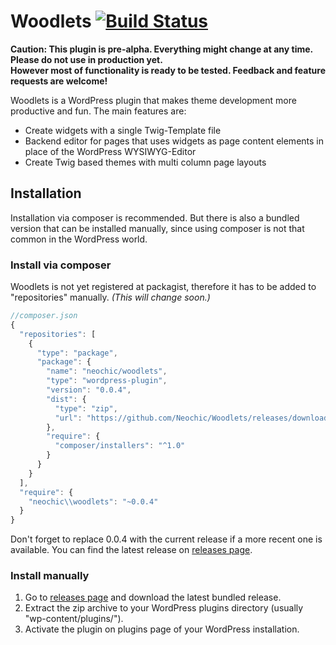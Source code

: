 # Woodlets [![Build Status](https://travis-ci.org/Neochic/Woodlets.svg)](https://travis-ci.org/Neochic/Woodlets)
**Caution: This plugin is pre-alpha. Everything might change at any time. Please do not use in production yet.  
However most of functionality is ready to be tested. Feedback and feature requests are welcome!**

Woodlets is a WordPress plugin that makes theme development more productive and fun. The main features are:
* Create widgets with a single Twig-Template file
* Backend editor for pages that uses widgets as page content elements in place of the WordPress WYSIWYG-Editor
* Create Twig based themes with multi column page layouts

## Installation
Installation via composer is recommended. But there is also a bundled version that can be installed manually, since using composer is not that common in the WordPress world.
### Install via composer
Woodlets is not yet registered at packagist, therefore it has to be added to "repositories" manually. *(This will change soon.)*  
```javascript
//composer.json
{
  "repositories": [
    {
      "type": "package",
      "package": {
        "name": "neochic/woodlets",
        "type": "wordpress-plugin",
        "version": "0.0.4",
        "dist": {
          "type": "zip",
          "url": "https://github.com/Neochic/Woodlets/releases/download/v0.0.4/woodlets-v0.0.4.zip"
        },
        "require": {
          "composer/installers": "^1.0"
        }
      }
    }
  ],
  "require": {
    "neochic\\woodlets": "~0.0.4"
  }
}
```
Don't forget to replace 0.0.4 with the current release if a more recent one is available. You can find the latest release on [releases page](https://github.com/Neochic/Woodlets/releases).
### Install manually
1. Go to [releases page](https://github.com/Neochic/Woodlets/releases) and download the latest bundled release.
2. Extract the zip archive to your WordPress plugins directory (usually "wp-content/plugins/").
3. Activate the plugin on plugins page of your WordPress installation.
